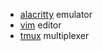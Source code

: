 * [alacritty](https://github.com/jwilm/alacritty) emulator 
* [vim](https://github.com/vim/vim) editor
* [tmux](https://github.com/tmux/tmux) multiplexer
